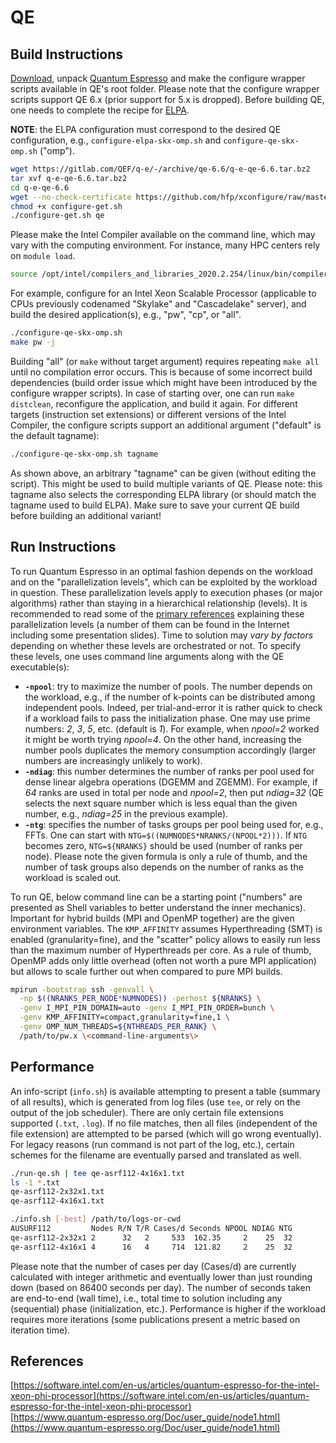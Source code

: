 # QE<a name="#quantum-espresso-qe"></a><a name="#quantum-espresso"></a>

## Build Instructions

[Download](https://gitlab.com/QEF/q-e/tags), unpack [Quantum Espresso](https://www.quantum-espresso.org/) and make the configure wrapper scripts available in QE's root folder. Please note that the configure wrapper scripts support QE&#160;6.x (prior support for 5.x is dropped). Before building QE, one needs to complete the recipe for [ELPA](../elpa/README.md).

<a name="note"></a>**NOTE**: the ELPA configuration must correspond to the desired QE configuration, e.g., `configure-elpa-skx-omp.sh` and `configure-qe-skx-omp.sh` ("omp").

```bash
wget https://gitlab.com/QEF/q-e/-/archive/qe-6.6/q-e-qe-6.6.tar.bz2
tar xvf q-e-qe-6.6.tar.bz2
cd q-e-qe-6.6
wget --no-check-certificate https://github.com/hfp/xconfigure/raw/master/configure-get.sh
chmod +x configure-get.sh
./configure-get.sh qe
```

Please make the Intel Compiler available on the command line, which may vary with the computing environment. For instance, many HPC centers rely on `module load`.

```bash
source /opt/intel/compilers_and_libraries_2020.2.254/linux/bin/compilervars.sh intel64
```

For example, configure for an Intel Xeon&#160;Scalable Processor (applicable to CPUs previously codenamed "Skylake" and "Cascadelake" server), and build the desired application(s), e.g., "pw", "cp", or "all".

```bash
./configure-qe-skx-omp.sh
make pw -j
```

Building "all" (or `make` without target argument) requires repeating `make all` until no compilation error occurs. This is because of some incorrect build dependencies (build order issue which might have been introduced by the configure wrapper scripts). In case of starting over, one can run `make distclean`, reconfigure the application, and build it again. For different targets (instruction set extensions) or different versions of the Intel Compiler, the configure scripts support an additional argument ("default" is the default tagname):

```bash
./configure-qe-skx-omp.sh tagname
```

As shown above, an arbitrary "tagname" can be given (without editing the script). This might be used to build multiple variants of QE. Please note: this tagname also selects the corresponding ELPA library (or should match the tagname used to build ELPA). Make sure to save your current QE build before building an additional variant!

## Run Instructions

To run Quantum Espresso in an optimal fashion depends on the workload and on the "parallelization levels", which can be exploited by the workload in question. These parallelization levels apply to execution phases (or major algorithms) rather than staying in a hierarchical relationship (levels). It is recommended to read some of the [primary references](https://www.quantum-espresso.org/Doc/user_guide/node18.html) explaining these parallelization levels (a number of them can be found in the Internet including some presentation slides). Time to solution may *vary by factors* depending on whether these levels are orchestrated or not. To specify these levels, one uses command line arguments along with the QE executable(s):

* **`-npool`**: try to maximize the number of pools. The number depends on the workload, e.g., if the number of k-points can be distributed among independent pools. Indeed, per trial-and-error it is rather quick to check if a workload fails to pass the initialization phase. One may use prime numbers: *2*, *3*, *5*, etc. (default is *1*). For example, when *npool=2* worked it might be worth trying *npool=4*. On the other hand, increasing the number pools duplicates the memory consumption accordingly (larger numbers are increasingly unlikely to work).
* **`-ndiag`**: this number determines the number of ranks per pool used for dense linear algebra operations (DGEMM and ZGEMM). For example, if *64* ranks are used in total per node and *npool=2*, then put *ndiag=32* (QE selects the next square number which is less equal than the given number, e.g., *ndiag=25* in the previous example).
* **`-ntg`**: specifies the number of tasks groups per pool being used for, e.g., FFTs. One can start with `NTG=$((NUMNODES*NRANKS/(NPOOL*2)))`. If `NTG` becomes zero, `NTG=${NRANKS}` should be used (number of ranks per node). Please note the given formula is only a rule of thumb, and the number of task groups also depends on the number of ranks as the workload is scaled out.

To run QE, below command line can be a starting point ("numbers" are presented as Shell variables to better understand the inner mechanics). Important for hybrid builds (MPI and OpenMP together) are the given environment variables. The `KMP_AFFINITY` assumes Hyperthreading (SMT) is enabled (granularity=fine), and the "scatter" policy allows to easily run less than the maximum number of Hyperthreads per core. As a rule of thumb, OpenMP adds only little overhead (often not worth a pure MPI application) but allows to scale further out when compared to pure MPI builds.

```bash
mpirun -bootstrap ssh -genvall \
  -np $((NRANKS_PER_NODE*NUMNODES)) -perhost ${NRANKS} \
  -genv I_MPI_PIN_DOMAIN=auto -genv I_MPI_PIN_ORDER=bunch \
  -genv KMP_AFFINITY=compact,granularity=fine,1 \
  -genv OMP_NUM_THREADS=${NTHREADS_PER_RANK} \
  /path/to/pw.x \<command-line-arguments\>
```

## Performance

An info-script (`info.sh`) is available attempting to present a table (summary of all results), which is generated from log files (use `tee`, or rely on the output of the job scheduler). There are only certain file extensions supported (`.txt`, `.log`). If no file matches, then all files (independent of the file extension) are attempted to be parsed (which will go wrong eventually). For legacy reasons (run command is not part of the log, etc.), certain schemes for the filename are eventually parsed and translated as well.

```bash
./run-qe.sh | tee qe-asrf112-4x16x1.txt
ls -1 *.txt
qe-asrf112-2x32x1.txt
qe-asrf112-4x16x1.txt

./info.sh [-best] /path/to/logs-or-cwd
AUSURF112         Nodes R/N T/R Cases/d Seconds NPOOL NDIAG NTG
qe-asrf112-2x32x1 2      32   2     533  162.35     2    25  32
qe-asrf112-4x16x1 4      16   4     714  121.82     2    25  32
```

Please note that the number of cases per day (Cases/d) are currently calculated with integer arithmetic and eventually lower than just rounding down (based on 86400 seconds per day). The number of seconds taken are end-to-end (wall time), i.e., total time to solution including any (sequential) phase (initialization, etc.). Performance is higher if the workload requires more iterations (some publications present a metric based on iteration time).

## References

[https://software.intel.com/en-us/articles/quantum-espresso-for-the-intel-xeon-phi-processor](https://software.intel.com/en-us/articles/quantum-espresso-for-the-intel-xeon-phi-processor)  
[https://www.quantum-espresso.org/Doc/user_guide/node1.html](https://www.quantum-espresso.org/Doc/user_guide/node1.html)

